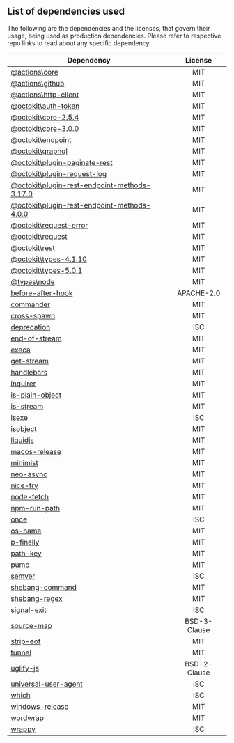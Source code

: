 ## List of dependencies used

The following are the dependencies and the licenses, that govern their usage, being used as production dependencies. Please refer to respective repo links to read about any specific dependency

Dependency | License
 --- | :---:
[@actions\core](https://github.com/actions/toolkit/tree/master/packages/core) | MIT
[@actions\github](https://github.com/actions/toolkit/tree/master/packages/github) | MIT
[@actions\http-client](https://github.com/actions/http-client#readme) | MIT
[@octokit\auth-token](https://github.com/octokit/auth-token.js#readme) | MIT
[@octokit\core-2.5.4](https://github.com/octokit/core.js#readme) | MIT
[@octokit\core-3.0.0](https://github.com/octokit/core.js#readme) | MIT
[@octokit\endpoint](https://github.com/octokit/endpoint.js#readme) | MIT
[@octokit\graphql](https://github.com/octokit/graphql.js#readme) | MIT
[@octokit\plugin-paginate-rest](https://github.com/octokit/plugin-paginate-rest.js#readme) | MIT
[@octokit\plugin-request-log](https://github.com/octokit/plugin-request-log.js#readme) | MIT
[@octokit\plugin-rest-endpoint-methods-3.17.0](https://github.com/octokit/plugin-rest-endpoint-methods.js#readme) | MIT
[@octokit\plugin-rest-endpoint-methods-4.0.0](https://github.com/octokit/plugin-rest-endpoint-methods.js#readme) | MIT
[@octokit\request-error](https://github.com/octokit/request-error.js#readme) | MIT
[@octokit\request](https://github.com/octokit/request.js#readme) | MIT
[@octokit\rest](https://github.com/octokit/rest.js#readme) | MIT
[@octokit\types-4.1.10](https://github.com/octokit/types.ts#readme) | MIT
[@octokit\types-5.0.1](https://github.com/octokit/types.ts#readme) | MIT
[@types\node](https://github.com/DefinitelyTyped/DefinitelyTyped#readme) | MIT
[before-after-hook](https://github.com/gr2m/before-after-hook#readme) | APACHE-2.0
[commander](https://github.com/tj/commander.js#readme) | MIT
[cross-spawn](https://github.com/moxystudio/node-cross-spawn) | MIT
[deprecation](https://github.com/gr2m/deprecation#readme) | ISC
[end-of-stream](https://github.com/mafintosh/end-of-stream) | MIT
[execa](https://github.com/sindresorhus/execa#readme) | MIT
[get-stream](https://github.com/sindresorhus/get-stream#readme) | MIT
[handlebars](http://www.handlebarsjs.com/) | MIT
[inquirer](https://github.com/SBoudrias/Inquirer.js#readme) | MIT
[is-plain-object](https://github.com/jonschlinkert/is-plain-object) | MIT
[is-stream](https://github.com/sindresorhus/is-stream#readme) | MIT
[isexe](https://github.com/isaacs/isexe#readme) | ISC
[isobject](https://github.com/jonschlinkert/isobject) | MIT
[liquidjs](https://github.com/harttle/liquidjs#readme) | MIT
[macos-release](https://github.com/sindresorhus/macos-release#readme) | MIT
[minimist](https://github.com/substack/minimist) | MIT
[neo-async](https://github.com/suguru03/neo-async) | MIT
[nice-try](https://github.com/electerious/nice-try) | MIT
[node-fetch](https://github.com/bitinn/node-fetch) | MIT
[npm-run-path](https://github.com/sindresorhus/npm-run-path#readme) | MIT
[once](https://github.com/isaacs/once#readme) | ISC
[os-name](https://github.com/sindresorhus/os-name#readme) | MIT
[p-finally](https://github.com/sindresorhus/p-finally#readme) | MIT
[path-key](https://github.com/sindresorhus/path-key#readme) | MIT
[pump](https://github.com/mafintosh/pump#readme) | MIT
[semver](https://github.com/npm/node-semver#readme) | ISC
[shebang-command](https://github.com/kevva/shebang-command#readme) | MIT
[shebang-regex](https://github.com/sindresorhus/shebang-regex#readme) | MIT
[signal-exit](https://github.com/tapjs/signal-exit) | ISC
[source-map](https://github.com/mozilla/source-map) | BSD-3-Clause
[strip-eof](https://github.com/sindresorhus/strip-eof#readme) | MIT
[tunnel](https://github.com/koichik/node-tunnel/) | MIT
[uglify-js](https://github.com/mishoo/UglifyJS2#readme) | BSD-2-Clause
[universal-user-agent](https://github.com/gr2m/universal-user-agent#readme) | ISC
[which](https://github.com/isaacs/node-which#readme) | ISC
[windows-release](https://github.com/sindresorhus/windows-release#readme) | MIT
[wordwrap](https://github.com/substack/node-wordwrap#readme) | MIT
[wrappy](https://github.com/npm/wrappy) | ISC
